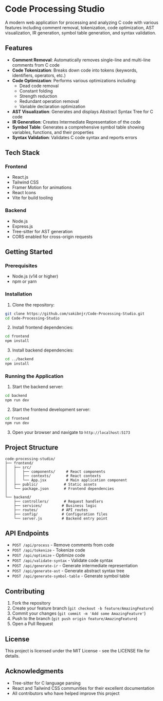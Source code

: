 # Code Processing Studio

A modern web application for processing and analyzing C code with various features including comment removal, tokenization, code optimization, AST visualization, IR generation, symbol table generation, and syntax validation.

## Features

- **Comment Removal**: Automatically removes single-line and multi-line comments from C code
- **Code Tokenization**: Breaks down code into tokens (keywords, identifiers, operators, etc.)
- **Code Optimization**: Performs various optimizations including:
  - Dead code removal
  - Constant folding
  - Strength reduction
  - Redundant operation removal
  - Variable declaration optimization
- **AST Visualization**: Generates and displays Abstract Syntax Tree for C code
- **IR Generation**: Creates Intermediate Representation of the code
- **Symbol Table**: Generates a comprehensive symbol table showing variables, functions, and their properties
- **Syntax Validation**: Validates C code syntax and reports errors

## Tech Stack

### Frontend

- React.js
- Tailwind CSS
- Framer Motion for animations
- React Icons
- Vite for build tooling

### Backend

- Node.js
- Express.js
- Tree-sitter for AST generation
- CORS enabled for cross-origin requests

## Getting Started

### Prerequisites

- Node.js (v14 or higher)
- npm or yarn

### Installation

1. Clone the repository:

```bash
git clone https://github.com/sakibnjr/Code-Processing-Studio.git
cd Code-Processing-Studio
```

2. Install frontend dependencies:

```bash
cd frontend
npm install
```

3. Install backend dependencies:

```bash
cd ../backend
npm install
```

### Running the Application

1. Start the backend server:

```bash
cd backend
npm run dev
```

2. Start the frontend development server:

```bash
cd frontend
npm run dev
```

3. Open your browser and navigate to `http://localhost:5173`

## Project Structure

```
code-processing-studio/
├── frontend/
│   ├── src/
│   │   ├── components/     # React components
│   │   ├── contexts/       # React contexts
│   │   └── App.jsx         # Main application component
│   ├── public/            # Static assets
│   └── package.json       # Frontend dependencies
│
└── backend/
    ├── controllers/       # Request handlers
    ├── services/         # Business logic
    ├── routes/           # API routes
    ├── config/           # Configuration files
    └── server.js         # Backend entry point
```

## API Endpoints

- `POST /api/process` - Remove comments from code
- `POST /api/tokenize` - Tokenize code
- `POST /api/optimize` - Optimize code
- `POST /api/validate-syntax` - Validate code syntax
- `POST /api/generate-ir` - Generate intermediate representation
- `POST /api/generate-ast` - Generate abstract syntax tree
- `POST /api/generate-symbol-table` - Generate symbol table

## Contributing

1. Fork the repository
2. Create your feature branch (`git checkout -b feature/AmazingFeature`)
3. Commit your changes (`git commit -m 'Add some AmazingFeature'`)
4. Push to the branch (`git push origin feature/AmazingFeature`)
5. Open a Pull Request

## License

This project is licensed under the MIT License - see the LICENSE file for details.

## Acknowledgments

- Tree-sitter for C language parsing
- React and Tailwind CSS communities for their excellent documentation
- All contributors who have helped improve this project
